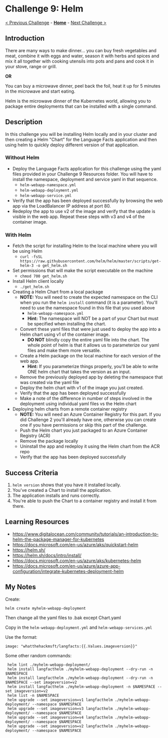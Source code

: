 # Challenge 9: Helm

[< Previous Challenge](./08-storage.md) - **[Home](../README.md)** - [Next Challenge >](./10-networking.md)

## Introduction

There are many ways to make dinner... you can buy fresh vegetables and meat, combine it with eggs and water, season it with herbs and spices and mix it all together with cooking utensils into pots and pans and cook it in your stove, range or grill.

**OR**

You can buy a microwave dinner, peel back the foil, heat it up for 5 minutes in the microwave and start eating.

Helm is the microwave dinner of the Kubernetes world, allowing you to package entire deployments that can be installed with a single command.

## Description

In this challenge you will be installing Helm locally and in your cluster and then creating a Helm "Chart" for the Language Facts application and then using helm to quickly deploy different version of that application.

### Without Helm
- Deploy the Language Facts application for this challenge using the yaml files provided in your Challenge 9 Resources folder. You will have to install the namespace, deployment and service yaml in that sequence.
	- `helm-webapp-namespace.yml`
	- `helm-webapp-deployment.yml`
	- `helm-webapp-service.yml`
- Verify that the app has been deployed successfully by browsing the web app via the LoadBalancer IP address at port 80. 
- Redeploy the app to use v2 of the image and verify that the update is visible in the web app. Repeat these steps with v3 and v4 of the container image.

### With Helm
- Fetch the script for installing Helm to the local machine where you will be using Helm
	- `curl -fsSL https://raw.githubusercontent.com/helm/helm/master/scripts/get-helm-3 -o get_helm.sh`
- Set permissions that will make the script executable on the machine
	- `chmod 700 get_helm.sh`
- Install Helm client locally
	- `./get_helm.sh`
- Creating a Helm Chart from a local package
	- **NOTE:** You will need to create the expected namespace on the CLI when you run the `helm install` command (it is a parameter). You'll need to use the namespace found in this file that you used above 
		- `helm-webapp-namespace.yml`
		- **Hint:** The namespace will NOT be a part of your Chart but must be specified when installing the chart.
	- Convert these yaml files that were just used to deploy the app into a Helm chart using v1 of the container image.
		- **DO NOT** blindly copy the entire yaml file into the chart. The whole point of helm is that it allows us to parameterize our yaml files and make them more versatile.
	- Create a Helm package on the local machine for each version of the web app.
		- **Hint:** If you parameterize things properly, you'll be able to write ONE helm chart that takes the version as an input.
	- Remove the previously deployed app by deleting the namespace that was created via the yaml file
	- Deploy the helm chart with v1 of the image you just created. 
	- Verify that the app has been deployed successfully
	- Make a note of the difference in number of steps involved in the deployment using individual yaml files vs the Helm chart
- Deploying helm charts from a remote container registry
	- **NOTE:** You will need an Azure Container Registry for this part. If you did Challenge 2 you'll already have one, otherwise you can create one if you have permissions or skip this part of the challenge.
	- Push the Helm chart you just packaged to an Azure Container Registry (ACR)
	- Remove the package locally
	- Uninstall the app and redeploy it using the Helm chart from the ACR repo
	- Verify that the app has been deployed successfully

## Success Criteria

1. `helm version` shows that you have it installed locally.
1. You've created a Chart to install the application.
1. The application installs and runs correctly.
1. You're able to push the Chart to a container registry and install it from there.

## Learning Resources

-	<https://www.digitalocean.com/community/tutorials/an-introduction-to-helm-the-package-manager-for-kubernetes>
-	<https://docs.microsoft.com/en-us/azure/aks/quickstart-helm>
-	<https://helm.sh/>
-	<https://helm.sh/docs/intro/install/>
-	<https://docs.microsoft.com/en-us/azure/aks/kubernetes-helm>
-	<https://docs.microsoft.com/en-us/azure/azure-app-configuration/integrate-kubernetes-deployment-helm>


## My Notes
 Create:
 ```
 helm create myhelm-webapp-deployment
 ```
 Then change all the yaml files to .bak except Chart.yaml

 Copy in the `helm-webapp-deployment.yml` and `helm-webapp-services.yml`

 Use the format:
 ```
image: "whatthehackmsft/langfacts:{{.Values.imageversion}}"
 ```

Some other random commands:
```
 helm lint ./myhelm-webapp-deployment/
 helm install langfacthelm ./myhelm-webapp-deployment --dry-run -n $NAMESPACE
 helm install langfacthelm ./myhelm-webapp-deployment --dry-run -n $NAMESPACE --set imageversion=v2
 helm install langfacthelm ./myhelm-webapp-deployment -n $NAMESPACE --set imageversion=v2
 helm list -n $NAMESPACE
 helm upgrade --set imageversion=v1 langfacthelm ./myhelm-webapp-deployment/ --namespace $NAMESPACE
 helm upgrade --set imageversion=v3 langfacthelm ./myhelm-webapp-deployment/ --namespace $NAMESPACE
 helm upgrade --set imageversion=v4 langfacthelm ./myhelm-webapp-deployment/ --namespace $NAMESPACE
 helm upgrade --set imageversion=v2 langfacthelm ./myhelm-webapp-deployment/ --namespace $NAMESPACE
```